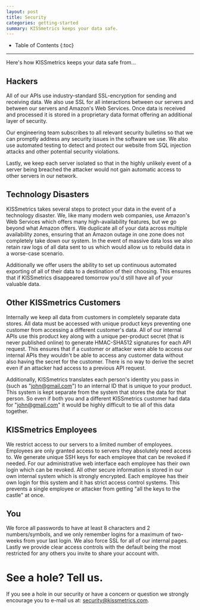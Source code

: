 ```yaml
---
layout: post
title: Security
categories: getting-started
summary: KISSmetrics keeps your data safe.
---
```

* Table of Contents
{:toc}
* * *

Here's how KISSmetrics keeps your data safe from...

## Hackers
All of our APIs use industry-standard SSL-encryption for sending and receiving data. We also use SSL for all interactions between our servers and between our servers and Amazon's Web Services. Once data is received and processed it is stored in a proprietary data format offering an additional layer of security.

Our engineering team subscribes to all relevant security bulletins so that we can promptly address any security issues in the software we use. We also use automated testing to detect and protect our website from SQL injection attacks and other potential security violations.

Lastly, we keep each server isolated so that in the highly unlikely event of a server being breached the attacker would not gain automatic access to other servers in our network.

## Technology Disasters
KISSmetrics takes several steps to protect your data in the event of a technology disaster. We, like many modern web companies, use Amazon's Web Services which offers many high-availability features, but we go beyond what Amazon offers. We duplicate all of your data across multiple availability zones, ensuring that an Amazon outage in one zone does not completely take down our system. In the event of massive data loss we also retain raw logs of all data sent to us which would allow us to rebuild data in a worse-case scenario.

Additionally we offer users the ability to set up continuous automated exporting of all of their data to a destination of their choosing. This ensures that if KISSmetrics disappeared tomorrow you'd still have all of your valuable data.

## Other KISSmetrics Customers
Internally we keep all data from customers in completely separate data stores. All data must be accessed with unique product keys preventing one customer from accessing a different customer's data. All of our internal APIs use this product key along with a unique per-product secret (that is never published online) to generate HMAC-SHA512 signatures for each API request. This ensures that if a customer or attacker were able to access our internal APIs they wouldn't be able to access any customer data without also having the secret for the customer. There is no way to derive the secret even if an attacker had access to a previous API request.

Additionally, KISSmetrics translates each person's identity you pass in (such as "john@gmail.com") to an internal ID that is unique to your product. This system is kept separate from the system that stores the data for that person. So even if both you and a different KISSmetrics customer had data for "john@gmail.com" it would be highly difficult to tie all of this data together.

## KISSmetrics Employees
We restrict access to our servers to a limited number of employees. Employees are only granted access to servers they absolutely need access to. We generate unique SSH keys for each employee that can be revoked if needed. For our administrative web interface each employee has their own login which can be revoked. All other secure information is stored in our own internal system which is strongly encrypted. Each employee has their own login for this system and it has strict access control systems. This prevents a single employee or attacker from getting "all the keys to the castle" at once.

## You
We force all passwords to have at least 8 characters and 2 numbers/symbols, and we only remember logins for a maximum of two-weeks from your last login. We also force SSL for all of our internal pages. Lastly we provide clear access controls with the default being the most restricted for any others you invite to share your account with.

# See a hole? Tell us.
If you see a hole in our security or have a concern or question we strongly encourage you to e-mail us at: security@kissmetrics.com.